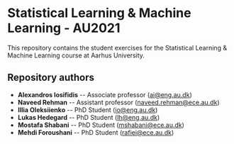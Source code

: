 # Statistical Learning & Machine Learning - AU2021

This repository contains the student exercises for the Statistical Learning & Machine Learning course at Aarhus University.

## Repository authors
* __Alexandros Iosifidis__ -- Associate professor (ai@eng.au.dk)
* __Naveed Rehman__ -- Assistant professor (naveed.rehman@ece.au.dk)
* __Illia Oleksiienko__ -- PhD Student (io@eng.au.dk)
* __Lukas Hedegard__ -- PhD Student (lh@eng.au.dk)
* __Mostafa Shabani__ -- PhD Student (mshabani@ece.au.dk)
* __Mehdi Foroushani__ -- PhD Student (rafiei@ece.au.dk)
